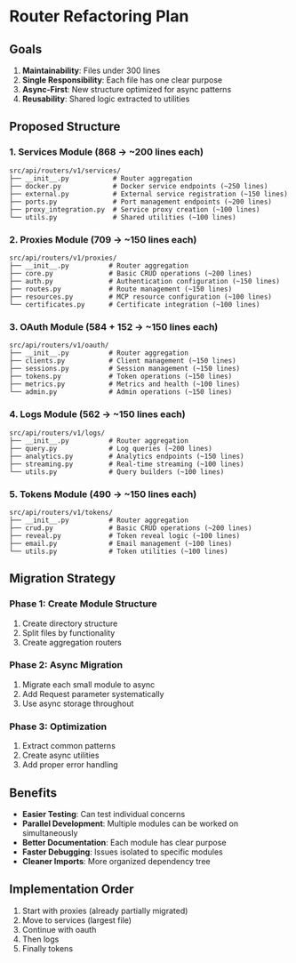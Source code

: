 # Router Refactoring Plan

## Goals
1. **Maintainability**: Files under 300 lines
2. **Single Responsibility**: Each file has one clear purpose
3. **Async-First**: New structure optimized for async patterns
4. **Reusability**: Shared logic extracted to utilities

## Proposed Structure

### 1. Services Module (868 → ~200 lines each)
```
src/api/routers/v1/services/
├── __init__.py           # Router aggregation
├── docker.py             # Docker service endpoints (~250 lines)
├── external.py           # External service registration (~150 lines)
├── ports.py              # Port management endpoints (~200 lines)
├── proxy_integration.py  # Service proxy creation (~100 lines)
└── utils.py              # Shared utilities (~100 lines)
```

### 2. Proxies Module (709 → ~150 lines each)
```
src/api/routers/v1/proxies/
├── __init__.py          # Router aggregation
├── core.py              # Basic CRUD operations (~200 lines)
├── auth.py              # Authentication configuration (~150 lines)
├── routes.py            # Route management (~150 lines)
├── resources.py         # MCP resource configuration (~100 lines)
└── certificates.py      # Certificate integration (~100 lines)
```

### 3. OAuth Module (584 + 152 → ~150 lines each)
```
src/api/routers/v1/oauth/
├── __init__.py          # Router aggregation
├── clients.py           # Client management (~150 lines)
├── sessions.py          # Session management (~150 lines)
├── tokens.py            # Token operations (~150 lines)
├── metrics.py           # Metrics and health (~100 lines)
└── admin.py             # Admin operations (~150 lines)
```

### 4. Logs Module (562 → ~150 lines each)
```
src/api/routers/v1/logs/
├── __init__.py          # Router aggregation
├── query.py             # Log queries (~200 lines)
├── analytics.py         # Analytics endpoints (~150 lines)
├── streaming.py         # Real-time streaming (~100 lines)
└── utils.py             # Query builders (~100 lines)
```

### 5. Tokens Module (490 → ~150 lines each)
```
src/api/routers/v1/tokens/
├── __init__.py          # Router aggregation
├── crud.py              # Basic CRUD operations (~200 lines)
├── reveal.py            # Token reveal logic (~100 lines)
├── email.py             # Email management (~100 lines)
└── utils.py             # Token utilities (~100 lines)
```

## Migration Strategy

### Phase 1: Create Module Structure
1. Create directory structure
2. Split files by functionality
3. Create aggregation routers

### Phase 2: Async Migration
1. Migrate each small module to async
2. Add Request parameter systematically
3. Use async storage throughout

### Phase 3: Optimization
1. Extract common patterns
2. Create async utilities
3. Add proper error handling

## Benefits
- **Easier Testing**: Can test individual concerns
- **Parallel Development**: Multiple modules can be worked on simultaneously
- **Better Documentation**: Each module has clear purpose
- **Faster Debugging**: Issues isolated to specific modules
- **Cleaner Imports**: More organized dependency tree

## Implementation Order
1. Start with proxies (already partially migrated)
2. Move to services (largest file)
3. Continue with oauth
4. Then logs
5. Finally tokens